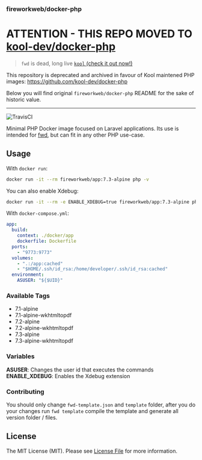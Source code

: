 ### fireworkweb/docker-php

# ATTENTION - THIS REPO MOVED TO [kool-dev/docker-php](https://github.com/kool-dev/docker-php)

> `fwd` is dead, long live [`kool` (check it out now!)](https://github.com/kool-dev/kool)

This repository is deprecated and archived in favour of Kool maintened PHP images: https://github.com/kool-dev/docker-php

Below you will find original `fireworkweb/docker-php` README for the sake of historic value.

---

![TravisCI](https://travis-ci.com/fireworkweb/docker-php.svg?branch=master)

Minimal PHP Docker image focused on Laravel applications. Its use is intended for [fwd](https://github.com/fireworkweb/fwd), but can fit in any other PHP use-case.

## Usage

With `docker run`:

```sh
docker run -it --rm fireworkweb/app:7.3-alpine php -v
```

You can also enable Xdebug:

```sh
docker run -it --rm -e ENABLE_XDEBUG=true fireworkweb/app:7.3-alpine php -v
```

With `docker-compose.yml`:

```yaml
app:
  build:
    context: ./docker/app
    dockerfile: Dockerfile
  ports:
    - "9773:9773"
  volumes:
    - ".:/app:cached"
    - "$HOME/.ssh/id_rsa:/home/developer/.ssh/id_rsa:cached"
  environment:
    ASUSER: "${$UID}"
```

### Available Tags

- 7.1-alpine
- 7.1-alpine-wkhtmltopdf
- 7.2-alpine
- 7.2-alpine-wkhtmltopdf
- 7.3-alpine
- 7.3-alpine-wkhtmltopdf

### Variables

**ASUSER**: Changes the user id that executes the commands
**ENABLE_XDEBUG**: Enables the Xdebug extension

### Contributing

You should only change `fwd-template.json` and `template` folder, after you do your changes run `fwd template` compile the template and generate all version folder / files.

## License

The MIT License (MIT). Please see [License File](LICENSE.md) for more information.
